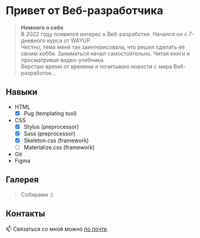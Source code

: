 # Привет от Веб-разработчика


> **Немного о себе**  
> В 2022 году появился интерес к Веб-разработке. Начался он с 7-дневного курса от WAYUP.  
> Честно, тема меня так заинтерисовала, что решил сделать ее своим хобби. 
> Заниматься начал самостоятельно. Читая книги и просматривая видео-учебники.   
> Верстаю время от времени и почитываю новости с мира Веб-разработок...


## Навыки
+ HTML
  + [x] Pug (templating tool)
+ CSS
  + [x] Stylus (preprocessor)
  + [x] Sass (preprocessor)
  + [x] Skeleton.css (framework)
  + [ ] Materialize.css (framework)
+ Git
+ Figma


## Галерея
> Собираем :)

  
## Контакты
📫 Связаться со мной можно [по почте](https://KurtsouKiryl@outlook.com).




<!---
ssnaip8e/ssnaip8e is a ✨ special ✨ repository because its `README.md` (this file) appears on your GitHub profile.
You can click the Preview link to take a look at your changes.
--->
